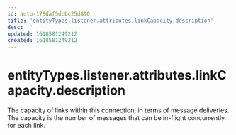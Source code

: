 ```yaml
---
id: auto-178daf5dcbc25d890
title: 'entityTypes.listener.attributes.linkCapacity.description'
desc: ''
updated: 1618581249212
created: 1618581249212
---
```

# entityTypes.listener.attributes.linkCapacity.description

The capacity of links within this connection, in terms of message deliveries.  The capacity is the number of messages that can be in-flight concurrently for each link.